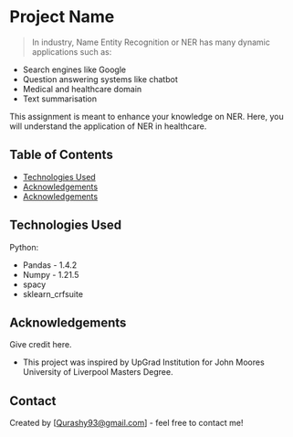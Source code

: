 # Project Name
> In industry, Name Entity Recognition or NER has many dynamic applications such as:

* Search engines like Google
* Question answering systems like chatbot
* Medical and healthcare domain
* Text summarisation

This assignment is meant to enhance your knowledge on NER. Here, you will understand the application of NER in healthcare.

## Table of Contents
* [Technologies Used](#technologies-used)
* [Acknowledgements](#acknowledgements)
* [Acknowledgements](#Contact)

<!-- You don't have to answer all the questions - just the ones relevant to your project. -->


## Technologies Used
Python:
- Pandas - 1.4.2
- Numpy - 1.21.5
- spacy
- sklearn_crfsuite 


<!-- As the libraries versions keep on changing, it is recommended to mention the version of library used in this project -->

## Acknowledgements
Give credit here.
- This project was inspired by UpGrad Institution for John Moores University of Liverpool Masters Degree.


## Contact
Created by [Qurashy93@gmail.com] - feel free to contact me!


<!-- Optional -->
<!-- ## License -->
<!-- This project is open source and available under the [... License](). -->

<!-- You don't have to include all sections - just the one's relevant to your project -->